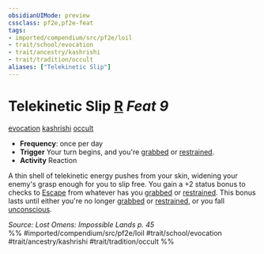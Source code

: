 ```yaml
---
obsidianUIMode: preview
cssclass: pf2e,pf2e-feat
tags:
- imported/compendium/src/pf2e/loil
- trait/school/evocation
- trait/ancestry/kashrishi
- trait/tradition/occult
aliases: ["Telekinetic Slip"]
---
```

# Telekinetic Slip  [R](chapter-9-playing-the-game.md#Actions "Reaction") *Feat 9*  
[evocation](evocation.md)  [kashrishi](kashrishi-loil.md)  [occult](occult.md)  

- **Frequency**: once per day
- **Trigger** Your turn begins, and you're [grabbed](conditions.md#Grabbed) or [restrained](conditions.md#Restrained).
- **Activity** Reaction

A thin shell of telekinetic energy pushes from your skin, widening your enemy's grasp enough for you to slip free. You gain a +2 status bonus to checks to [Escape](escape.md) from whatever has you [grabbed](conditions.md#Grabbed) or [restrained](conditions.md#Restrained). This bonus lasts until either you're no longer [grabbed](conditions.md#Grabbed) or [restrained](conditions.md#Restrained), or you fall [unconscious](conditions.md#Unconscious).

*Source: Lost Omens: Impossible Lands p. 45*  
%% #imported/compendium/src/pf2e/loil #trait/school/evocation #trait/ancestry/kashrishi #trait/tradition/occult %%